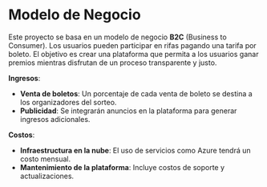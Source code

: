 # Modelo de Negocio

Este proyecto se basa en un modelo de negocio **B2C** (Business to Consumer). Los usuarios pueden participar en rifas pagando una tarifa por boleto. El objetivo es crear una plataforma que permita a los usuarios ganar premios mientras disfrutan de un proceso transparente y justo.

**Ingresos**:
- **Venta de boletos**: Un porcentaje de cada venta de boleto se destina a los organizadores del sorteo.
- **Publicidad**: Se integrarán anuncios en la plataforma para generar ingresos adicionales.

**Costos**:
- **Infraestructura en la nube**: El uso de servicios como Azure tendrá un costo mensual.
- **Mantenimiento de la plataforma**: Incluye costos de soporte y actualizaciones.
